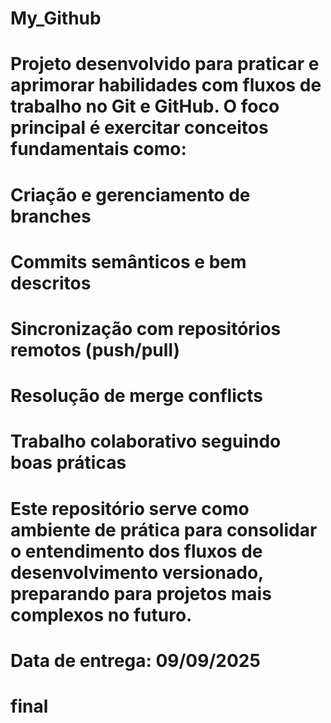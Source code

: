 # My_Github
# Projeto desenvolvido para praticar e aprimorar habilidades com fluxos de trabalho no Git e GitHub. O foco principal é exercitar conceitos fundamentais como:

# Criação e gerenciamento de branches

# Commits semânticos e bem descritos

# Sincronização com repositórios remotos (push/pull)

# Resolução de merge conflicts

# Trabalho colaborativo seguindo boas práticas

# Este repositório serve como ambiente de prática para consolidar o entendimento dos fluxos de desenvolvimento versionado, preparando para projetos mais complexos no futuro.

# Data de entrega: 09/09/2025

# final